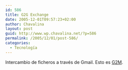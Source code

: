 ```yaml
---
id: 586
title: G2G Exchange
date: 2005-12-01T09:57:23+02:00
author: Chavalina
layout: post
guid: http://www.wp.chavalina.net/?p=586
permalink: /2005/12/01/post-586/
categories:
  - Tecnología
---
```

Intercambio de ficheros a trav&eacute;s de Gmail. Esto es <a href="http://alt1040.com/archivo/2005/11/30/g2g-p2p-por-medio-de-gmail/" target="_blank">G2M</a>.